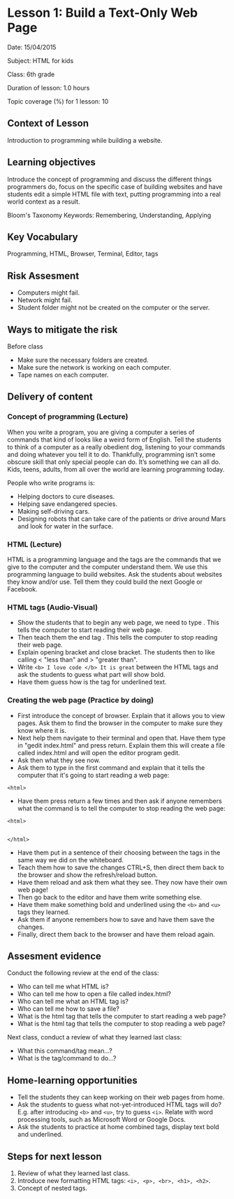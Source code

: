 
# Lesson 1: Build a Text-Only Web Page

Date: 15/04/2015

Subject: HTML for kids

Class: 6th grade

Duration of lesson: 1.0 hours

Topic coverage (%) for 1 lesson: 10

## Context of Lesson
Introduction to programming while building a website.

## Learning objectives
Introduce the concept of programming and discuss the different things programmers do, focus on the specific case of building websites and have students edit a simple HTML file with text, putting programming into a real world context as a result.

Bloom's Taxonomy Keywords: Remembering, Understanding, Applying

## Key Vocabulary
Programming, HTML, Browser, Terminal, Editor, tags

## Risk Assesment
- Computers might fail.
- Network might fail.
- Student folder might not be created on the computer or the server.

## Ways to mitigate the risk
Before class
- Make sure the necessary folders are created.
- Make sure the network is working on each computer.
- Tape names on each computer.

## Delivery of content

### Concept of programming (Lecture)
When you write a program, you are giving a computer a series of commands that kind of looks like a weird form of English. Tell the students to think of a computer as a really obedient dog, listening to your commands and doing whatever you tell it to do. Thankfully, programming isn’t some obscure skill that only special people can do. It’s something we can all do. Kids, teens, adults, from all over the world are learning programming today.

People who write programs is:
- Helping doctors to cure diseases.
- Helping save endangered species.
- Making self-driving cars.
- Designing robots that can take care of the patients or drive around Mars and look for water in the surface.

### HTML (Lecture)
HTML is a programming language and the tags are the commands that we give to the computer and the computer understand them. We use this programming language to build websites. Ask the students about websites they know and/or use. Tell them they could build the next Google or Facebook.

### HTML tags (Audio-Visual)
- Show the students that to begin any web page, we need to type <HTML>. This tells the computer to start reading their web page.
- Then teach them the end tag </html>. This tells the computer to stop reading their web page.
- Explain opening bracket and close bracket. The students then to like calling < "less than" and > "greater than".
- Write ```<b> I love code </b> It is great``` between the HTML tags and ask the students to guess what part will show bold.
- Have them guess how is the tag for underlined text.

### Creating the web page (Practice by doing)
- First introduce the concept of browser. Explain that it allows you to view pages. Ask them to find the browser in the computer to make sure they know where it is.
- Next help them navigate to their terminal and open that. Have them type in "gedit index.html" and press return. Explain them this will create a file called index.html and will open the editor program gedit.
- Ask then what they see now.
- Ask them to type in the first command and explain that it tells the computer that it's going to start reading a web page:
```
<html>
```
- Have them press return a few times and then ask if anyone remembers what the command is to tell the computer to stop reading the web page:
```
<html>


</html>
```
- Have them put in a sentence of their choosing between the tags in the same way we did on the whiteboard.
- Teach them how to save the changes CTRL+S, then direct them back to the browser and show the refresh/reload button.
- Have them reload and ask them what they see. They now have their own web page!
- Then go back to the editor and have them write something else.
- Have them make something bold and underlined using the ```<b>``` and ```<u>``` tags they learned.
- Ask them if anyone remembers how to save and have them save the changes.
- Finally, direct them back to the browser and have them reload again.

## Assesment evidence
Conduct the following review at the end of the class:
- Who can tell me what HTML is?
- Who can tell me how to open a file called index.html?
- Who can tell me what an HTML tag is?
- Who can tell me how to save a file?
- What is the html tag that tells the computer to start reading a web page?
- What is the html tag that tells the computer to stop reading a web page?

Next class, conduct a review of what they learned last class:
- What this command/tag mean...?
- What is the tag/command to do...?

## Home-learning opportunities
- Tell the students they can keep working on their web pages from home.
- Ask the students to guess what not-yet-introduced HTML tags will do? E.g. after introducing ```<b>``` and ```<u>```, try to guess ```<i>```. Relate with word processing tools, such as Microsoft Word or Google Docs.
- Ask the students to practice at home combined tags, display text bold and underlined.

## Steps for next lesson
1. Review of what they learned last class.
2. Introduce new formatting HTML tags: ```<i>, <p>, <br>, <h1>, <h2>```.
3. Concept of nested tags.